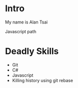# Intro

My name is Alan Tsai

Javascript path

# Deadly Skills

* Git
* C#
* Javascript
* Killing history using git rebase
